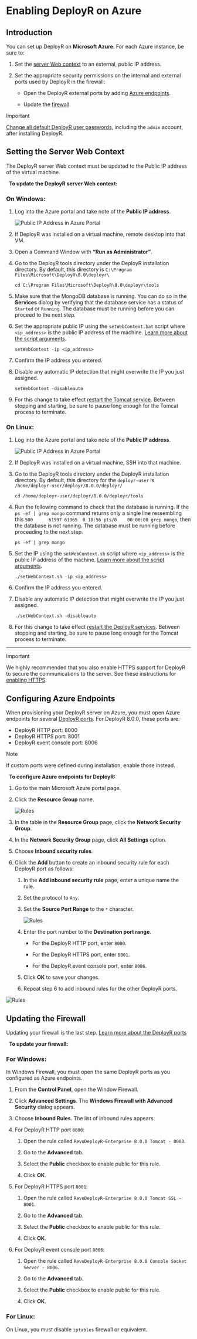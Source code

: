 ﻿# Enabling DeployR on Azure

## Introduction

You can set up DeployR on **Microsoft Azure**. For each Azure instance, be sure to:

1.  Set the [server Web context](#set-context-azure) to an external, public IP address.

2.  Set the appropriate security permissions on the internal and external ports used by DeployR in the firewall:

    -   Open the DeployR external ports by adding [Azure endpoints](#endpoints).

    -   Update the [firewall](#firewall).


>[!IMPORTANT]
>[Change all default DeployR user passwords](https://deployr.revolutionanalytics.com/documents/admin/install/#change-pass), including the `admin` account, after installing DeployR.

## Setting the Server Web Context

The DeployR server Web context must be updated to the Public IP address of the virtual machine.

 
**To update the DeployR server Web context:**

### On Windows:

1.  Log into the Azure portal and take note of the **Public IP address**.

    ![Public IP Address in Azure Portal](/media/deployr-admin-configure-for-azure/azure-public-ip.png)

2.  If DeployR was installed on a virtual machine, remote desktop into that VM.

3.  Open a Command Window with **“Run as Administrator”**.

4.  Go to the DeployR tools directory under the DeployR installation directory. By default, this directory is `C:\Program Files\Microsoft\DeployR\8.0\deployr\`

        cd C:\Program Files\Microsoft\DeployR\8.0\deployr\tools

5.  Make sure that the MongoDB database is running. You can do so in the **Services** dialog by verifying that the database service has a status of `Started` or `Running`. The database must be running before you can proceed to the next step.

6.  Set the appropriate public IP using the `setWebContext.bat` script where `<ip_address>` is the public IP address of the machine. [Learn more about the script arguments](https://deployr.revolutionanalytics.com/documents/admin/troubleshoot/#set-context).

        setWebContext -ip <ip_address>

7.  Confirm the IP address you entered.

8.  Disable any automatic IP detection that might overwrite the IP you just assigned.

        setWebContext -disableauto

9.  For this change to take effect [restart the Tomcat service](https://deployr.revolutionanalytics.com/documents/admin/common/#server). Between stopping and starting, be sure to pause long enough for the Tomcat process to terminate.

### On Linux:

1.  Log into the Azure portal and take note of the **Public IP address**.

    ![Public IP Address in Azure Portal](/media/deployr-admin-configure-for-azure/azure-public-ip.png)

2.  If DeployR was installed on a virtual machine, SSH into that machine.

3.  Go to the DeployR tools directory under the DeployR installation directory. By default, this directory for the `deployr-user` is `/home/deployr-user/deployr/8.0.0/deployr/`

        cd /home/deployr-user/deployr/8.0.0/deployr/tools

4.  Run the following command to check that the database is running. If the `ps -ef | grep mongo` command returns only a single line ressembling this `500      61997 61965  0 18:56 pts/0    00:00:00 grep mongo`, then the database is not running. The database must be running before proceeding to the next step.

        ps -ef | grep mongo

5.  Set the IP using the `setWebContext.sh` script where `<ip_address>` is the public IP address of the machine. [Learn more about the script arguments](https://deployr.revolutionanalytics.com/documents/admin/troubleshoot/#set-context).

        ./setWebContext.sh -ip <ip_address>

6.  Confirm the IP address you entered.

7.  Disable any automatic IP detection that might overwrite the IP you just assigned.

        ./setWebContext.sh -disableauto

8.  For this change to take effect [restart the DeployR services](https://deployr.revolutionanalytics.com/documents/admin/common/#server). Between stopping and starting, be sure to pause long enough for the Tomcat process to terminate.

---------

>[!IMPORTANT]
>We highly recommended that you also enable HTTPS support for DeployR to secure the communications to the server. See these instructions for [enabling HTTPS](https://deployr.revolutionanalytics.com/documents/admin/security/#httpson).

## Configuring Azure Endpoints

When provisioning your DeployR server on Azure, you must open Azure endpoints for several [DeployR ports](https://deployr.revolutionanalytics.com/documents/admin/install/#update-firewall). For DeployR 8.0.0, these ports are:

-   DeployR HTTP port: 8000
-   DeployR HTTPS port: 8001
-   DeployR event console port: 8006

>[!NOTE]
>If custom ports were defined during installation, enable those instead.

 
**To configure Azure endpoints for DeployR:**

1.  Go to the main Microsoft Azure portal page.

2.  Click the **Resource Group** name.

    ![Rules](/media/deployr-admin-configure-for-azure/azure-resource-group.png)

3.  In the table in the **Resource Group** page, click the **Network Security Group**.

4.  In the **Network Security Group** page, click **All Settings** option.

5.  Choose **Inbound security rules**.

6.  Click the **Add** button to create an inbound security rule for each DeployR port as follows:

    1.  In the **Add inbound security rule** page, enter a unique name the rule.

    2.  Set the protocol to `Any`.

    3.  Set the **Source Port Range** to the `*` character.

        ![Rules](/media/deployr-admin-configure-for-azure/azure-source-port-range.png)

    4.  Enter the port number to the **Destination port range**.

        -   For the DeployR HTTP port, enter `8000`.

        -   For the DeployR HTTPS port, enter `8001`.

        -   For the DeployR event console port, enter `8006`.

    5.  Click **OK** to save your changes.

    6.  Repeat step 6 to add inbound rules for the other DeployR ports.

![Rules](/media/deployr-admin-configure-for-azure/azure-inbound-rules.png)

## Updating the Firewall

Updating your firewall is the last step. [Learn more about the DeployR ports](https://deployr.revolutionanalytics.com/documents/admin/install/#update-firewall)

 
**To update your firewall:** []()

### For Windows:

In Windows Firewall, you must open the same DeployR ports as you configured as Azure endpoints.

1.  From the **Control Panel**, open the Window Firewall.

2.  Click **Advanced Settings**. The **Windows Firewall with Advanced Security** dialog appears.

3.  Choose **Inbound Rules**. The list of inbound rules appears.

4.  For DeployR HTTP port `8000`:

    1.  Open the rule called `RevoDeployR-Enterprise 8.0.0 Tomcat - 8000`.

    2.  Go to the **Advanced** tab.

    3.  Select the **Public** checkbox to enable public for this rule.

    4.  Click **OK**.

5.  For DeployR HTTPS port `8001`:

    1.  Open the rule called `RevoDeployR-Enterprise 8.0.0 Tomcat SSL - 8001`.

    2.  Go to the **Advanced** tab.

    3.  Select the **Public** checkbox to enable public for this rule.

    4.  Click **OK**.

6.  For DeployR event console port `8006`:

    1.  Open the rule called `RevoDeployR-Enterprise 8.0.0 Console Socket Server - 8006`.

    2.  Go to the **Advanced** tab.

    3.  Select the **Public** checkbox to enable public for this rule.

    4.  Click **OK**.

### For Linux:

On Linux, you must disable `iptables` firewall or equivalent.


